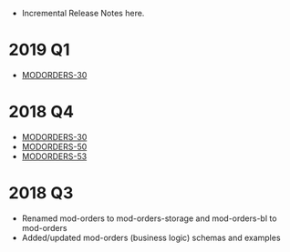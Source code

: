 * Incremental Release Notes here.
# 2019 Q1
 * [MODORDERS-30](https://issues.folio.org/browse/MODORDERS-90)

# 2018 Q4
 * [MODORDERS-30](https://issues.folio.org/browse/MODORDERS-30)
 * [MODORDERS-50](https://issues.folio.org/browse/MODORDERS-50)
 * [MODORDERS-53](https://issues.folio.org/browse/MODORDERS-53)

# 2018 Q3
 * Renamed mod-orders to mod-orders-storage and mod-orders-bl to mod-orders
 * Added/updated mod-orders (business logic) schemas and examples
